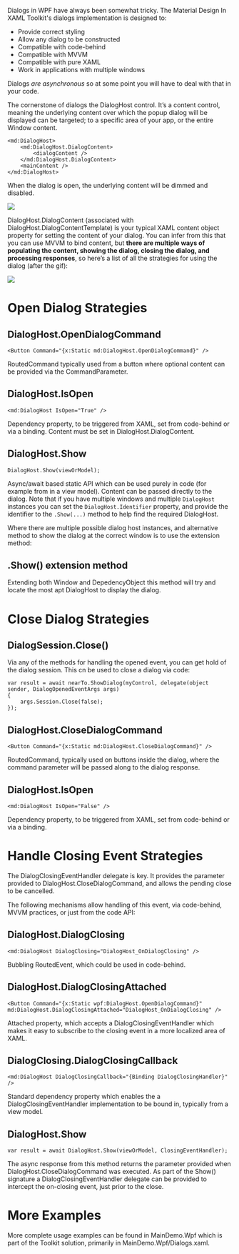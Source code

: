 Dialogs in WPF have always been somewhat tricky.  The Material Design In XAML Toolkit's dialogs implementation is designed to:

* Provide correct styling
* Allow any dialog to be constructed
* Compatible with code-behind
* Compatible with MVVM
* Compatible with pure XAML
* Work in applications with multiple windows

Dialogs _are asynchronous_ so at some point you will have to deal with that in your code.

The cornerstone of dialogs the DialogHost control.  It’s a content control, meaning the underlying content over which the popup dialog will be displayed can be targeted; to a specific area of your app, or the entire Window content.

```
<md:DialogHost>
    <md:DialogHost.DialogContent>
        <dialogContent />
    </md:DialogHost.DialogContent>
    <mainContent />
</md:DialogHost>
```

When the dialog is open, the underlying content will be dimmed and disabled.

![](https://dragablz.files.wordpress.com/2015/10/materialdesigndialogs.png)

DialogHost.DialogContent (associated with DialogHost.DialogContentTemplate) is your typical XAML content object property for setting the content of your dialog.  You can infer from this that you can use MVVM to bind content, but **there are multiple ways of populating the content, showing the dialog, closing the dialog, and processing responses**, so here’s a list of all the strategies for using the dialog (after the gif):

![](https://dragablz.files.wordpress.com/2015/10/materialdesigndialog_s.gif)

# Open Dialog Strategies

## DialogHost.OpenDialogCommand

```
<Button Command="{x:Static md:DialogHost.OpenDialogCommand}" />
```

RoutedCommand typically used from a button where optional content can be provided via the CommandParameter.

## DialogHost.IsOpen

```
<md:DialogHost IsOpen="True" />
```

Dependency property, to be triggered from XAML, set from code-behind or via a binding.  Content must be set in DialogHost.DialogContent.

## DialogHost.Show

```
DialogHost.Show(viewOrModel);
```

Async/await based static API which can be used purely in code (for example from in a view model).  Content can be passed directly to the dialog.  Note that if you have multiple windows and multiple ``` DialogHost ``` instances you can set the ``` DialogHost.Identifier ``` property, and provide the identifier to the ``` .Show(...) ``` method to help find the required DialogHost.  

Where there are multiple possible dialog host instances, and alternative method to show the dialog at the correct window is to use the extension method:

## .Show() extension method

Extending both Window and DepedencyObject this method will try and locate the most apt DialogHost to display the dialog.

# Close Dialog Strategies

## DialogSession.Close()

Via any of the methods for handling the opened event, you can get hold of the dialog session.  This cn be used to close a dialog via code:

```
var result = await nearTo.ShowDialog(myControl, delegate(object sender, DialogOpenedEventArgs args)
{
    args.Session.Close(false);
});
```

## DialogHost.CloseDialogCommand

```
<Button Command="{x:Static md:DialogHost.CloseDialogCommand}" />
```

RoutedCommand, typically used on buttons inside the dialog, where the command parameter will be passed along to the dialog response.

## DialogHost.IsOpen

```
<md:DialogHost IsOpen="False" />
```

Dependency property, to be triggered from XAML, set from code-behind or via a binding.

# Handle Closing Event Strategies

The DialogClosingEventHandler delegate is key.  It provides the parameter provided to DialogHost.CloseDialogCommand, and allows the pending close to be cancelled.

The following mechanisms allow handling of this event, via code-behind, MVVM practices, or just from the code API:

## DialogHost.DialogClosing

```
<md:DialogHost DialogClosing="DialogHost_OnDialogClosing" />
```

Bubbling RoutedEvent, which could be used in code-behind.

## DialogHost.DialogClosingAttached

```
<Button Command="{x:Static wpf:DialogHost.OpenDialogCommand}" md:DialogHost.DialogClosingAttached="DialogHost_OnDialogClosing" />
```

Attached property, which accepts a DialogClosingEventHandler which makes it easy to subscribe to the closing event in a more localized area of XAML.

## DialogClosing.DialogClosingCallback

```
<md:DialogHost DialogClosingCallback="{Binding DialogClosingHandler}" />
```

Standard dependency property which enables the a DialogClosingEventHandler implementation to be bound in, typically from a view model.

## DialogHost.Show

```
var result = await DialogHost.Show(viewOrModel, ClosingEventHandler);
```

The async response from this method returns the parameter provided when DialogHost.CloseDialogCommand was executed.  As part of the Show() signature a DialogClosingEventHandler delegate can be provided to intercept the on-closing event, just prior to the close.

# More Examples

More complete usage examples can be found in MainDemo.Wpf which is part of the Toolkit solution, primarily in MainDemo.Wpf/Dialogs.xaml.